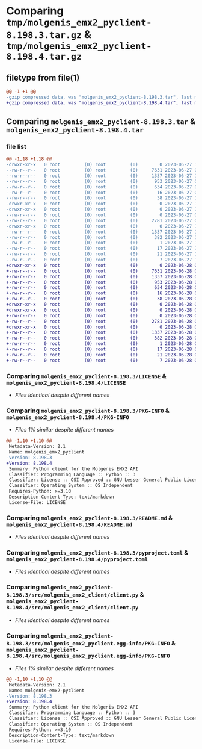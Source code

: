 # Comparing `tmp/molgenis_emx2_pyclient-8.198.3.tar.gz` & `tmp/molgenis_emx2_pyclient-8.198.4.tar.gz`

## filetype from file(1)

```diff
@@ -1 +1 @@
-gzip compressed data, was "molgenis_emx2_pyclient-8.198.3.tar", last modified: Tue Jun 27 10:05:56 2023, max compression
+gzip compressed data, was "molgenis_emx2_pyclient-8.198.4.tar", last modified: Wed Jun 28 09:47:54 2023, max compression
```

## Comparing `molgenis_emx2_pyclient-8.198.3.tar` & `molgenis_emx2_pyclient-8.198.4.tar`

### file list

```diff
@@ -1,18 +1,18 @@
-drwxr-xr-x   0 root         (0) root         (0)        0 2023-06-27 10:05:56.871680 molgenis_emx2_pyclient-8.198.3/
--rw-r--r--   0 root         (0) root         (0)     7631 2023-06-27 09:58:36.000000 molgenis_emx2_pyclient-8.198.3/LICENSE
--rw-r--r--   0 root         (0) root         (0)     1337 2023-06-27 10:05:56.871680 molgenis_emx2_pyclient-8.198.3/PKG-INFO
--rw-r--r--   0 root         (0) root         (0)      953 2023-06-27 09:58:37.000000 molgenis_emx2_pyclient-8.198.3/README.md
--rw-r--r--   0 root         (0) root         (0)      634 2023-06-27 09:58:37.000000 molgenis_emx2_pyclient-8.198.3/pyproject.toml
--rw-r--r--   0 root         (0) root         (0)       16 2023-06-27 09:58:37.000000 molgenis_emx2_pyclient-8.198.3/requirements.txt
--rw-r--r--   0 root         (0) root         (0)       38 2023-06-27 10:05:56.871680 molgenis_emx2_pyclient-8.198.3/setup.cfg
-drwxr-xr-x   0 root         (0) root         (0)        0 2023-06-27 10:05:56.871680 molgenis_emx2_pyclient-8.198.3/src/
-drwxr-xr-x   0 root         (0) root         (0)        0 2023-06-27 10:05:56.871680 molgenis_emx2_pyclient-8.198.3/src/molgenis_emx2_client/
--rw-r--r--   0 root         (0) root         (0)        0 2023-06-27 09:58:37.000000 molgenis_emx2_pyclient-8.198.3/src/molgenis_emx2_client/__init__.py
--rw-r--r--   0 root         (0) root         (0)     2781 2023-06-27 09:58:37.000000 molgenis_emx2_pyclient-8.198.3/src/molgenis_emx2_client/client.py
-drwxr-xr-x   0 root         (0) root         (0)        0 2023-06-27 10:05:56.871680 molgenis_emx2_pyclient-8.198.3/src/molgenis_emx2_pyclient.egg-info/
--rw-r--r--   0 root         (0) root         (0)     1337 2023-06-27 10:05:56.000000 molgenis_emx2_pyclient-8.198.3/src/molgenis_emx2_pyclient.egg-info/PKG-INFO
--rw-r--r--   0 root         (0) root         (0)      382 2023-06-27 10:05:56.000000 molgenis_emx2_pyclient-8.198.3/src/molgenis_emx2_pyclient.egg-info/SOURCES.txt
--rw-r--r--   0 root         (0) root         (0)        1 2023-06-27 10:05:56.000000 molgenis_emx2_pyclient-8.198.3/src/molgenis_emx2_pyclient.egg-info/dependency_links.txt
--rw-r--r--   0 root         (0) root         (0)       17 2023-06-27 10:05:56.000000 molgenis_emx2_pyclient-8.198.3/src/molgenis_emx2_pyclient.egg-info/requires.txt
--rw-r--r--   0 root         (0) root         (0)       21 2023-06-27 10:05:56.000000 molgenis_emx2_pyclient-8.198.3/src/molgenis_emx2_pyclient.egg-info/top_level.txt
--rw-r--r--   0 root         (0) root         (0)        7 2023-06-27 10:00:04.000000 molgenis_emx2_pyclient-8.198.3/version.txt
+drwxr-xr-x   0 root         (0) root         (0)        0 2023-06-28 09:47:54.078861 molgenis_emx2_pyclient-8.198.4/
+-rw-r--r--   0 root         (0) root         (0)     7631 2023-06-28 09:39:23.000000 molgenis_emx2_pyclient-8.198.4/LICENSE
+-rw-r--r--   0 root         (0) root         (0)     1337 2023-06-28 09:47:54.078861 molgenis_emx2_pyclient-8.198.4/PKG-INFO
+-rw-r--r--   0 root         (0) root         (0)      953 2023-06-28 09:39:23.000000 molgenis_emx2_pyclient-8.198.4/README.md
+-rw-r--r--   0 root         (0) root         (0)      634 2023-06-28 09:39:23.000000 molgenis_emx2_pyclient-8.198.4/pyproject.toml
+-rw-r--r--   0 root         (0) root         (0)       16 2023-06-28 09:39:23.000000 molgenis_emx2_pyclient-8.198.4/requirements.txt
+-rw-r--r--   0 root         (0) root         (0)       38 2023-06-28 09:47:54.078861 molgenis_emx2_pyclient-8.198.4/setup.cfg
+drwxr-xr-x   0 root         (0) root         (0)        0 2023-06-28 09:47:54.074861 molgenis_emx2_pyclient-8.198.4/src/
+drwxr-xr-x   0 root         (0) root         (0)        0 2023-06-28 09:47:54.078861 molgenis_emx2_pyclient-8.198.4/src/molgenis_emx2_client/
+-rw-r--r--   0 root         (0) root         (0)        0 2023-06-28 09:39:23.000000 molgenis_emx2_pyclient-8.198.4/src/molgenis_emx2_client/__init__.py
+-rw-r--r--   0 root         (0) root         (0)     2781 2023-06-28 09:39:23.000000 molgenis_emx2_pyclient-8.198.4/src/molgenis_emx2_client/client.py
+drwxr-xr-x   0 root         (0) root         (0)        0 2023-06-28 09:47:54.078861 molgenis_emx2_pyclient-8.198.4/src/molgenis_emx2_pyclient.egg-info/
+-rw-r--r--   0 root         (0) root         (0)     1337 2023-06-28 09:47:54.000000 molgenis_emx2_pyclient-8.198.4/src/molgenis_emx2_pyclient.egg-info/PKG-INFO
+-rw-r--r--   0 root         (0) root         (0)      382 2023-06-28 09:47:54.000000 molgenis_emx2_pyclient-8.198.4/src/molgenis_emx2_pyclient.egg-info/SOURCES.txt
+-rw-r--r--   0 root         (0) root         (0)        1 2023-06-28 09:47:54.000000 molgenis_emx2_pyclient-8.198.4/src/molgenis_emx2_pyclient.egg-info/dependency_links.txt
+-rw-r--r--   0 root         (0) root         (0)       17 2023-06-28 09:47:54.000000 molgenis_emx2_pyclient-8.198.4/src/molgenis_emx2_pyclient.egg-info/requires.txt
+-rw-r--r--   0 root         (0) root         (0)       21 2023-06-28 09:47:54.000000 molgenis_emx2_pyclient-8.198.4/src/molgenis_emx2_pyclient.egg-info/top_level.txt
+-rw-r--r--   0 root         (0) root         (0)        7 2023-06-28 09:41:02.000000 molgenis_emx2_pyclient-8.198.4/version.txt
```

### Comparing `molgenis_emx2_pyclient-8.198.3/LICENSE` & `molgenis_emx2_pyclient-8.198.4/LICENSE`

 * *Files identical despite different names*

### Comparing `molgenis_emx2_pyclient-8.198.3/PKG-INFO` & `molgenis_emx2_pyclient-8.198.4/PKG-INFO`

 * *Files 1% similar despite different names*

```diff
@@ -1,10 +1,10 @@
 Metadata-Version: 2.1
 Name: molgenis_emx2_pyclient
-Version: 8.198.3
+Version: 8.198.4
 Summary: Python client for the Molgenis EMX2 API
 Classifier: Programming Language :: Python :: 3
 Classifier: License :: OSI Approved :: GNU Lesser General Public License v3 (LGPLv3)
 Classifier: Operating System :: OS Independent
 Requires-Python: >=3.10
 Description-Content-Type: text/markdown
 License-File: LICENSE
```

### Comparing `molgenis_emx2_pyclient-8.198.3/README.md` & `molgenis_emx2_pyclient-8.198.4/README.md`

 * *Files identical despite different names*

### Comparing `molgenis_emx2_pyclient-8.198.3/pyproject.toml` & `molgenis_emx2_pyclient-8.198.4/pyproject.toml`

 * *Files identical despite different names*

### Comparing `molgenis_emx2_pyclient-8.198.3/src/molgenis_emx2_client/client.py` & `molgenis_emx2_pyclient-8.198.4/src/molgenis_emx2_client/client.py`

 * *Files identical despite different names*

### Comparing `molgenis_emx2_pyclient-8.198.3/src/molgenis_emx2_pyclient.egg-info/PKG-INFO` & `molgenis_emx2_pyclient-8.198.4/src/molgenis_emx2_pyclient.egg-info/PKG-INFO`

 * *Files 1% similar despite different names*

```diff
@@ -1,10 +1,10 @@
 Metadata-Version: 2.1
 Name: molgenis-emx2-pyclient
-Version: 8.198.3
+Version: 8.198.4
 Summary: Python client for the Molgenis EMX2 API
 Classifier: Programming Language :: Python :: 3
 Classifier: License :: OSI Approved :: GNU Lesser General Public License v3 (LGPLv3)
 Classifier: Operating System :: OS Independent
 Requires-Python: >=3.10
 Description-Content-Type: text/markdown
 License-File: LICENSE
```


